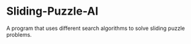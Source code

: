 # Sliding-Puzzle-AI
A program that uses different search algorithms to solve sliding puzzle problems.
